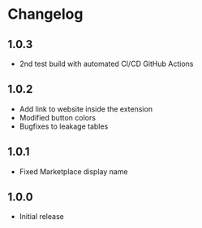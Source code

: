 # Changelog

## 1.0.3

- 2nd test build with automated CI/CD GitHub Actions

## 1.0.2

- Add link to website inside the extension
- Modified button colors
- Bugfixes to leakage tables

## 1.0.1

- Fixed Marketplace display name

## 1.0.0

- Initial release
